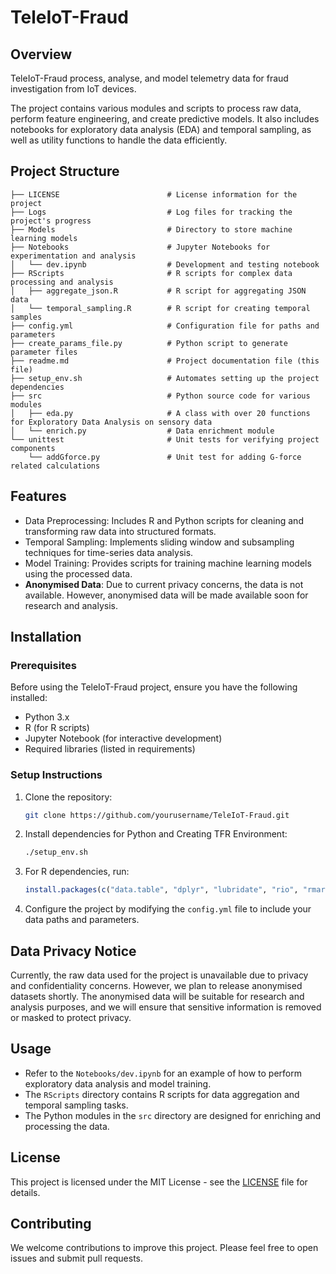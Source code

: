 
# TeleIoT-Fraud

## Overview
TeleIoT-Fraud process, analyse, and model telemetry data for fraud investigation from IoT devices.

The project contains various modules and scripts to process raw data, perform feature engineering, and create predictive models. It also includes notebooks for exploratory data analysis (EDA) and temporal sampling, as well as utility functions to handle the data efficiently.

## Project Structure

```
├── LICENSE                        # License information for the project
├── Logs                           # Log files for tracking the project's progress
├── Models                         # Directory to store machine learning models
├── Notebooks                      # Jupyter Notebooks for experimentation and analysis
│   └── dev.ipynb                  # Development and testing notebook
├── RScripts                       # R scripts for complex data processing and analysis
│   ├── aggregate_json.R           # R script for aggregating JSON data
│   └── temporal_sampling.R        # R script for creating temporal samples
├── config.yml                     # Configuration file for paths and parameters
├── create_params_file.py          # Python script to generate parameter files
├── readme.md                      # Project documentation file (this file)
├── setup_env.sh                   # Automates setting up the project dependencies
├── src                            # Python source code for various modules
│   ├── eda.py                     # A class with over 20 functions for Exploratory Data Analysis on sensory data
│   └── enrich.py                  # Data enrichment module
└── unittest                       # Unit tests for verifying project components
    └── addGforce.py               # Unit test for adding G-force related calculations
```

## Features
- Data Preprocessing: Includes R and Python scripts for cleaning and transforming raw data into structured formats.
- Temporal Sampling: Implements sliding window and subsampling techniques for time-series data analysis.
- Model Training: Provides scripts for training machine learning models using the processed data.
- **Anonymised Data**: Due to current privacy concerns, the data is not available. However, anonymised data will be made available soon for research and analysis.

## Installation

### Prerequisites
Before using the TeleIoT-Fraud project, ensure you have the following installed:
- Python 3.x
- R (for R scripts)
- Jupyter Notebook (for interactive development)
- Required libraries (listed in requirements)

### Setup Instructions

1. Clone the repository:
    ```bash
    git clone https://github.com/yourusername/TeleIoT-Fraud.git
    ```

2. Install dependencies for Python and Creating TFR Environment:
    ```bash
    ./setup_env.sh
    ```

3. For R dependencies, run:
    ```R
    install.packages(c("data.table", "dplyr", "lubridate", "rio", "rmarkdown", "yaml"))
    ```

4. Configure the project by modifying the `config.yml` file to include your data paths and parameters.

## Data Privacy Notice
Currently, the raw data used for the project is unavailable due to privacy and confidentiality concerns. However, we plan to release anonymised datasets shortly. The anonymised data will be suitable for research and analysis purposes, and we will ensure that sensitive information is removed or masked to protect privacy.

## Usage
- Refer to the `Notebooks/dev.ipynb` for an example of how to perform exploratory data analysis and model training.
- The `RScripts` directory contains R scripts for data aggregation and temporal sampling tasks.
- The Python modules in the `src` directory are designed for enriching and processing the data.

## License
This project is licensed under the MIT License - see the [LICENSE](./LICENSE) file for details.

## Contributing
We welcome contributions to improve this project. Please feel free to open issues and submit pull requests.
